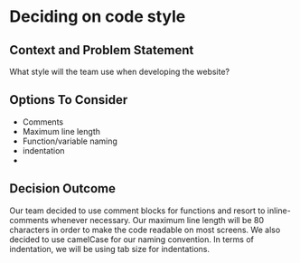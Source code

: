 # Deciding on code style

## Context and Problem Statement

What style will the team use when developing the website?

## Options To Consider

- Comments
- Maximum line length
- Function/variable naming
- indentation
-

## Decision Outcome

Our team decided to use comment blocks for functions and resort to inline-comments whenever necessary. Our maximum line length will be 80 characters in order to make the code readable on most screens. We also decided to use camelCase for our naming convention. In terms of indentation, we will be using tab size for indentations.

